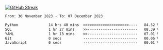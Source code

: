 [![GitHub Streak](https://streak-stats.demolab.com?user=renren-017&theme=sea&hide_border=true&background=DD272700)](https://git.io/streak-stats)

<!--START_SECTION:waka-->

```txt
From: 30 November 2023 - To: 07 December 2023

Python              14 hrs 40 mins  >>>>>>>>>>>>>>>>>>>>>----   84.52 %
SQL                 1 hr 27 mins    >>-----------------------   08.39 %
YAML                1 hr 13 mins    >>-----------------------   07.01 %
Git                 0 secs          -------------------------   00.06 %
JavaScript          0 secs          -------------------------   00.01 %
```

<!--END_SECTION:waka-->
